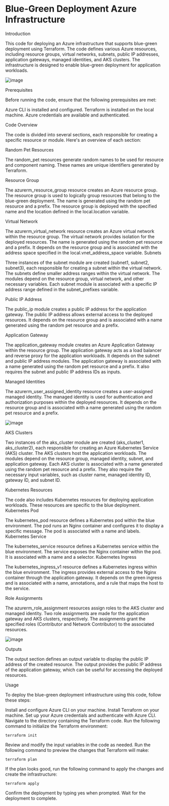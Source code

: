 # Blue-Green Deployment Azure Infrastructure

Introduction

This code for deploying an Azure infrastructure that supports blue-green deployment using Terraform. The code defines various Azure resources, including resource groups, virtual networks, subnets, public IP addresses, application gateways, managed identities, and AKS clusters. The infrastructure is designed to enable blue-green deployment for application workloads.

![image](https://github.com/walissonscd/azure-blue-green-deployment/assets/136257825/d17ce442-ecaa-46c9-ad11-a8cd765238c0)



Prerequisites

Before running the code, ensure that the following prerequisites are met:

Azure CLI is installed and configured.
Terraform is installed on the local machine.
Azure credentials are available and authenticated.

Code Overview

The code is divided into several sections, each responsible for creating a specific resource or module. Here's an overview of each section:

Random Pet Resources

The random_pet resources generate random names to be used for resource and component naming. These names are unique identifiers generated by Terraform.

Resource Group

The azurerm_resource_group resource creates an Azure resource group. The resource group is used to logically group resources that belong to the blue-green deployment. The name is generated using the random pet resource and a prefix. The resource group is deployed with the specified name and the location defined in the local.location variable.

Virtual Network

The azurerm_virtual_network resource creates an Azure virtual network within the resource group. The virtual network provides isolation for the deployed resources. The name is generated using the random pet resource and a prefix. It depends on the resource group and is associated with the address space specified in the local.vnet_address_space variable.
Subnets

Three instances of the subnet module are created (subnet1, subnet2, subnet3), each responsible for creating a subnet within the virtual network. The subnets define smaller address ranges within the virtual network. The modules depend on the resource group, virtual network, and other necessary variables. Each subnet module is associated with a specific IP address range defined in the subnet_prefixes variable.

Public IP Address

The public_ip module creates a public IP address for the application gateway. The public IP address allows external access to the deployed resources. It depends on the resource group and is associated with a name generated using the random pet resource and a prefix.

Application Gateway

The application_gateway module creates an Azure Application Gateway within the resource group. The application gateway acts as a load balancer and reverse proxy for the application workloads. It depends on the subnet and public IP address modules. The application gateway is associated with a name generated using the random pet resource and a prefix. It also requires the subnet and public IP address IDs as inputs.

Managed Identities

The azurerm_user_assigned_identity resource creates a user-assigned managed identity. The managed identity is used for authentication and authorization purposes within the deployed resources. It depends on the resource group and is associated with a name generated using the random pet resource and a prefix.

![image](https://github.com/walissonscd/azure-blue-green-deployment/assets/136257825/8f7a12f0-2059-4ebf-8513-6e3054f3be58)


AKS Clusters

Two instances of the aks_cluster module are created (aks_cluster1, aks_cluster2), each responsible for creating an Azure Kubernetes Service (AKS) cluster. The AKS clusters host the application workloads. The modules depend on the resource group, managed identity, subnet, and application gateway. Each AKS cluster is associated with a name generated using the random pet resource and a prefix. They also require the necessary input variables, such as cluster name, managed identity ID, gateway ID, and subnet ID.

Kubernetes Resources

The code also includes Kubernetes resources for deploying application workloads. These resources are specific to the blue deployment.
Kubernetes Pod

The kubernetes_pod resource defines a Kubernetes pod within the blue environment. The pod runs an Nginx container and configures it to display a specific message. The pod is associated with a name and labels.
Kubernetes Service

The kubernetes_service resource defines a Kubernetes service within the blue environment. The service exposes the Nginx container within the pod. It is associated with a name and a selector.
Kubernetes Ingress

The kubernetes_ingress_v1 resource defines a Kubernetes ingress within the blue environment. The ingress provides external access to the Nginx container through the application gateway. It depends on the green ingress and is associated with a name, annotations, and a rule that maps the host to the service.


Role Assignments

The azurerm_role_assignment resources assign roles to the AKS cluster and managed identity. Two role assignments are made for the application gateway and AKS clusters, respectively. The assignments grant the specified roles (Contributor and Network Contributor) to the associated resources.

![image](https://github.com/walissonscd/azure-blue-green-deployment/assets/136257825/94c76eb8-f2bc-4f11-9732-403eabb603b2)


Outputs

The output section defines an output variable to display the public IP address of the created resource. The output provides the public IP address of the application gateway, which can be useful for accessing the deployed resources.

Usage

To deploy the blue-green deployment infrastructure using this code, follow these steps:

   Install and configure Azure CLI on your machine.
   Install Terraform on your machine.
   Set up your Azure credentials and authenticate with Azure CLI.
   Navigate to the directory containing the Terraform code.
   Run the following command to initialize the Terraform environment:

    terraform init

Review and modify the input variables in the code as needed.
Run the following command to preview the changes that Terraform will make:

    terraform plan

If the plan looks good, run the following command to apply the changes and create the infrastructure:

    terraform apply

Confirm the deployment by typing yes when prompted.
Wait for the deployment to complete.
